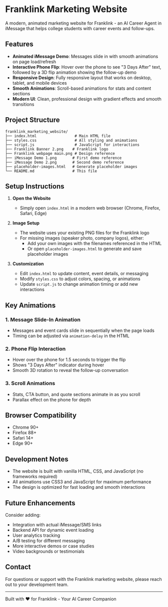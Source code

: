 # Franklink Marketing Website

A modern, animated marketing website for Franklink - an AI Career Agent in iMessage that helps college students with career events and follow-ups.

## Features

- **Animated iMessage Demo**: Messages slide in with smooth animations on page load/refresh
- **Interactive Phone Flip**: Hover over the phone to see "3 Days After" text, followed by a 3D flip animation showing the follow-up demo
- **Responsive Design**: Fully responsive layout that works on desktop, tablet, and mobile devices
- **Smooth Animations**: Scroll-based animations for stats and content sections
- **Modern UI**: Clean, professional design with gradient effects and smooth transitions

## Project Structure

```
franklink_marketing_website/
├── index.html                 # Main HTML file
├── styles.css                 # All styling and animations
├── script.js                  # JavaScript for interactions
├── Franklink Banner 2.png    # Franklink logo
├── Franklink webpage main.png # Design reference
├── iMessage Demo 1.png       # First demo reference
├── iMessage Demo 2.png       # Second demo reference
├── placeholder-images.html   # Generate placeholder images
└── README.md                 # This file
```

## Setup Instructions

1. **Open the Website**
   - Simply open `index.html` in a modern web browser (Chrome, Firefox, Safari, Edge)

2. **Image Setup**
   - The website uses your existing PNG files for the Franklink logo
   - For missing images (speaker photo, company logos), either:
     - Add your own images with the filenames referenced in the HTML
     - Or open `placeholder-images.html` to generate and save placeholder images

3. **Customization**
   - Edit `index.html` to update content, event details, or messaging
   - Modify `styles.css` to adjust colors, spacing, or animations
   - Update `script.js` to change animation timing or add new interactions

## Key Animations

### 1. Message Slide-In Animation
- Messages and event cards slide in sequentially when the page loads
- Timing can be adjusted via `animation-delay` in the HTML

### 2. Phone Flip Interaction
- Hover over the phone for 1.5 seconds to trigger the flip
- Shows "3 Days After" indicator during hover
- Smooth 3D rotation to reveal the follow-up conversation

### 3. Scroll Animations
- Stats, CTA button, and quote sections animate in as you scroll
- Parallax effect on the phone for depth

## Browser Compatibility

- Chrome 90+
- Firefox 88+
- Safari 14+
- Edge 90+

## Development Notes

- The website is built with vanilla HTML, CSS, and JavaScript (no frameworks required)
- All animations use CSS3 and JavaScript for maximum performance
- The design is optimized for fast loading and smooth interactions

## Future Enhancements

Consider adding:
- Integration with actual iMessage/SMS links
- Backend API for dynamic event loading
- User analytics tracking
- A/B testing for different messaging
- More interactive demos or case studies
- Video backgrounds or testimonials

## Contact

For questions or support with the Franklink marketing website, please reach out to your development team.

---

Built with ❤️ for Franklink - Your AI Career Companion